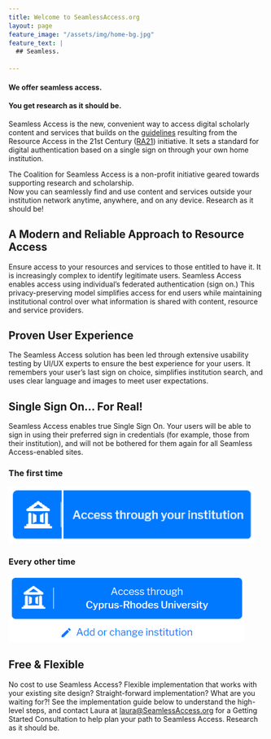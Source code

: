 ```yaml
---
title: Welcome to SeamlessAccess.org
layout: page
feature_image: "/assets/img/home-bg.jpg"
feature_text: |
  ## Seamless.

---
```


#### We offer seamless access.
#### You get research as it should be.

Seamless Access is the new, convenient way to access digital scholarly content and services that builds on the [guidelines](https://www.niso.org/publications/rp-27-2019-ra21) resulting from the Resource Access in the 21st Century ([RA21](https://ra21.org)) initiative. It sets a standard for digital authentication based on a single sign on through your own home institution.

The Coalition for Seamless Access is a non-profit initiative geared towards supporting research and scholarship.  
Now you can seamlessly find and use content and services outside your institution network anytime, anywhere, and on any device. Research as it should be!

## A Modern and Reliable Approach to Resource Access
Ensure access to your resources and services to those entitled to have it. It is increasingly complex to identify legitimate users. Seamless Access enables access using individual’s federated authentication (sign on.) This privacy-preserving model simplifies access for end users while maintaining institutional control over what information is shared with content, resource and service providers.

## Proven User Experience
The Seamless Access solution has been led through extensive usability testing by UI/UX experts to ensure the best experience for your users. It remembers your user’s last sign on choice, simplifies institution search, and uses clear language and images to meet user expectations.

## Single Sign On… For Real!
Seamless Access enables true Single Sign On. Your users will be able to sign in using their preferred sign in credentials (for example, those from their institution), and will not be bothered for them again for all Seamless Access-enabled sites.

### The first time
![Call to Action button](CTA-button.png)

### Every other time
![Assigned Action button](Active-Button.png)

## Free & Flexible
No cost to use Seamless Access? Flexible implementation that works with your existing site design? Straight-forward implementation? What are you waiting for?! See the implementation guide below to understand the high-level steps, and contact Laura at laura@SeamlessAccess.org for a Getting Started Consultation to help plan your path to Seamless Access. Research as it should be.
